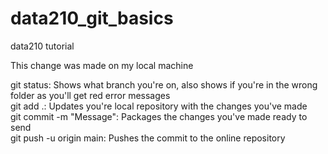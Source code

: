 # data210_git_basics
data210 tutorial

This change was made on my local machine

git status: Shows what branch you're on, also shows if you're in the wrong folder as you'll get red error messages  
git add .: Updates you're local repository with the changes you've made  
git commit -m "Message": Packages the changes you've made ready to send  
git push -u origin main: Pushes the commit to the online repository